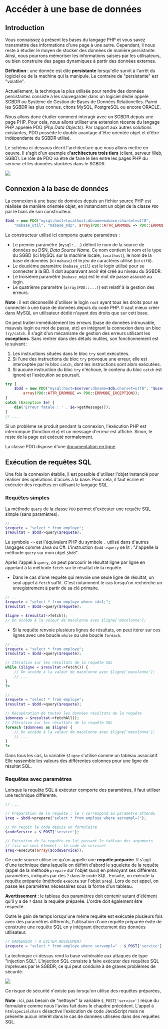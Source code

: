 # Accéder à une base de données

## Introduction

Vous connaissez à présent les bases du langage PHP et vous savez transmettre des informations d'une page à une autre. Cependant, il nous reste à étudier le moyen de stocker des données de manière persistante. Ainsi, nous pourrons mémoriser les informations saisies par les utilisateurs, ou bien construire des pages dynamiques à partir des données externes.

**Définition** : une donnée est dite **persistante** lorsqu'elle survit à l'arrêt du logiciel ou de la machine qui la manipule. Le contraire de "persistante" est "volatile".

Actuellement, la technique la plus utilisée pour rendre des données persistantes consiste à les sauvegarder dans un logiciel dédié appelé SGBDR ou Système de Gestion de Bases de Données Relationelles. Parmi les SGBDR les plus connus, citons MySQL, PostgreSQL ou encore ORACLE.

Nous allons donc étudier comment interagir avec un SGBDR depuis une page PHP. Pour cela, nous allons utiliser une extension récente du langage PHP appelée PDO (*Php Data Objects*). Par rapport aux autres solutions existantes, PDO possède le double avantage d'être orientée objet et d'être indépendante du SGBDR utilisé.

Le schéma ci-dessous décrit l'architecture que nous allons mettre en oeuvre. Il s'agit d'un exemple d'**architecture trois tiers** (client, serveur Web, SGBD). Le rôle de PDO va être de faire le lien entre les pages PHP du serveur et les données stockées dans le SGBDR.

![](images/acces-bd/archi-pdo.png)

## Connexion à la base de données

La connexion à une base de données depuis un fichier source PHP est réalisée de manière orientée objet, en instanciant un objet de la classe `PDO` par le biais de son constructeur.  

```php
$bdd = new PDO("mysql:host=localhost;dbname=mabase;charset=utf8", 
    "mabase_util", "mabase_mdp", array(PDO::ATTR_ERRMODE => PDO::ERRMODE_EXCEPTION));
```

Le constructeur utilisé ici comporte quatre paramètres :

* Le premier paramètre (`mysql:...`) définit le nom de la source de données ou DSN, *Data Source Name*. Ce nom contient le nom et le type du SGBD (ici MySQL sur la machine locale, `localhost`), le nom de la base de données (ici `mabase`) et le jeu de caractères utilisé (ici `utf8`). 
* Le deuxième paramètre (`mabase_util`) est le login utilisé pour se connecter à la BD. Il doit auparavant avoir été créé au niveau du SGBDR.
* Le troisième paramètre (`mabase_mdp`) est le mot de passe associé au login.
* Le quatrième paramètre (`array(PDO::...)`) est relatif à la gestion des erreurs.

**Note** : il est déconseillé d'utiliser le login `root` ayant tous les droits pour se connecter à une base de données depuis du code PHP. Il vaut mieux créer dans MySQL un utilisateur dédié n'ayant des droits que sur cett base.

On peut traiter immédiatement les erreurs (base de données introuvable, mauvais login ou mot de passe, etc) en intégrant la connexion dans un bloc `try/catch`. Il s'agit d'un mécanisme de gestion des erreurs utilisant les **exceptions**. Sans rentrer dans des détails inutiles, son fonctionnement est le suivant :

1. Les instructions situées dans le bloc `try` sont exécutées.
2. Si l'une des instructions du bloc `try` provoque une erreur, elle est interceptée par le bloc `catch`, dont les instructions sont alors exécutées.
3. Si aucune instruction du bloc `try` n'échoue, le contenu du bloc `catch` est ignoré et l'exécution se poursuit.

~~~php
try {
    $bdd = new PDO("mysql:host=$server;dbname=$db;charset=utf8", "$username", "$password", 
        array(PDO::ATTR_ERRMODE => PDO::ERRMODE_EXCEPTION));    
}
catch (Exception $e) {
    die('Erreur fatale : ' . $e->getMessage());
}
// ...
~~~

Si un problème se produit pendant la connexion, l'exécution PHP est interrompue (fonction `die`) et un message d'erreur est affiché. Sinon, le reste de la page est exécuté normalement.

La classe PDO dispose d'une [documentation en ligne](http://www.php.net/manual/fr/class.pdo.php).

## Exécution de requêtes SQL

Une fois la connexion établie, il est possible d'utiliser l'objet instancié pour réaliser des opérations d'accès à la base. Pour cela, il faut écrire et exécuter des requêtes en utilisant le langage SQL.

### Requêtes simples

La méthode `query` de la classe `PDO` permet d'exécuter une requête SQL simple (sans paramètres).

```php
// ...
$requete = "select * from employe";
$resultat = $bdd->query($requete);
```

Le symbole `->` est l'équivalent PHP du symbole `.` utilisé dans d'autres langages comme Java ou C#. L'instruction `$bdd->query` se lit : "J'appelle la méthode `query` sur mon objet `$bdd`".

Après l'appel à `query`, on peut parcourir le résultat ligne par ligne en appelant à la méthode `fetch` sur le résultat de la requête.

* Dans le cas d'une requête qui renvoie une seule ligne de résultat, un seul appel à `fetch` suffit. C'est notamment le cas lorsqu'on recherche un enregistrement à partir de sa clé primaire.

~~~php
// ...
$requete = "select * from employe where id=1;";
$resultat = $bdd->query($requete);

$ligne = $resultat->fetch();
// On accède à la valeur de macolonne avec $ligne['macolonne'];
~~~

* Si la requête renvoie plusieurs lignes de résultats, on peut itérer sur ces lignes avec une boucle `while` ou une boucle `foreach`.

```php
// ...
$requete = "select * from employe";
$resultat = $bdd->query($requete);

// Itération sur les résultats de la requête SQL
while ($ligne = $resultat->fetch()) {
    // On accède à la valeur de macolonne avec $ligne['macolonne'];
    // ...
}
?>
```

```php
// ...
$requete = "select * from employe";
$resultat = $bdd->query($requete);

// Récupération de toutes les données résultats de la requête
$donnees = $resultat->fetchAll();
// Itération sur les résultats de la requête SQL
foreach ($donnees as $ligne) {
    // On accède à la valeur de macolonne avec $ligne['macolonne'];
    // ...
}
?>
```

Dans tous les cas, la variable `$ligne` s'utilise comme un tableau associatif. Elle rassemble les valeurs des différentes colonnes pour une ligne de résultat SQL.

### Requêtes avec paramètres

Lorsque la requête SQL à exécuter comporte des paramètres, il faut utiliser une technique différente.

```php
// ...

// Préparation de la requête : le ? correspond au paramètre attendu
$req = $bdd->prepare("select * from employe where servempl=?");

// On reçoit le code depuis un formulaire
$codeService = $_POST['service'];

// Exécution de la requête en lui passant le tableau des arguments
// (ici un seul élément : le code du service)
$req->execute(array($codeService));
```

Ce code source utilise ce qu'on appelle une **requête préparée**. Il s'agit d'une technique dans laquelle on définit d'abord le squelette de la requête (appel de la méthode `prepare` sur l'objet `$bdd`) en prévoyant ses différents paramètres, indiqués par des `?` dans le code SQL. Ensuite, on exécute la requête préparée (méthode `execute` sur l'objet `$req`). Lors de cet appel, on passe les paramètres nécessaires sous la forme d'un tableau.

**Avertissement** : le tableau des paramètres doit contenir autant d'élément qu'il y a de `?` dans la requête préparée. L'ordre doit également être respecté.

Outre le gain de temps lorsqu'une même requête est exécutée plusieurs fois avec des paramètres différents, l'utilisation d'une requête préparée évite de construire une requête SQL en y intégrant directement des données utilisateur. 

~~~php
// DANGEREUX : A EVITER ABSOLUMENT
$requete = "select * from employe where servempl=" . $_POST['service'];
~~~

La technique ci-dessus rend la base vulnérable aux attaques de type "injection SQL". L'injection SQL consiste à faire exécuter des requêtes SQL imprévues par le SGBDR, ce qui peut conduire à de graves problèmes de sécurité.

![](images/acces-bd/sql_injection.png)

Ce risque de sécurité n'existe pas lorsqu'on utilise des requêtes préparées, 

**Note** : ici, pas besoin de "nettoyer" la variable `$_POST['service']` reçue du formulaire comme nous l'avios fait dans le chapitre précédent. L'appel à `htmlspecialchars` désactive l'exécution de code JavaScript mais ne présente aucun intérêt dans le cas de données utilisées dans des requêtes SQL.
